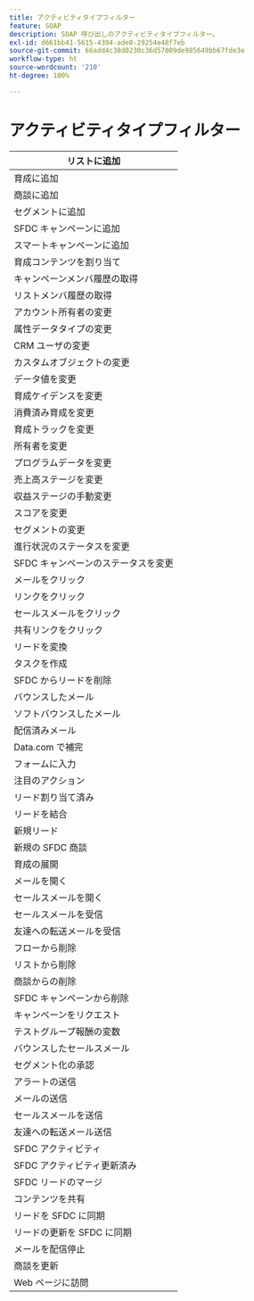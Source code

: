 ```yaml
---
title: アクティビティタイプフィルター
feature: SOAP
description: SOAP 呼び出しのアクティビティタイプフィルター。
exl-id: d661bb41-5615-4394-ade0-29254e48f7eb
source-git-commit: 66add4c38d0230c36d57009de985649bb67fde3e
workflow-type: ht
source-wordcount: '210'
ht-degree: 100%

---
```


# アクティビティタイプフィルター

| リストに追加 |
|-------------------------------------|
| 育成に追加 |
| 商談に追加 |
| セグメントに追加 |
| SFDC キャンペーンに追加 |
| スマートキャンペーンに追加 |
| 育成コンテンツを割り当て |
| キャンペーンメンバ履歴の取得 |
| リストメンバ履歴の取得 |
| アカウント所有者の変更 |
| 属性データタイプの変更 |
| CRM ユーザの変更 |
| カスタムオブジェクトの変更 |
| データ値を変更 |
| 育成ケイデンスを変更 |
| 消費済み育成を変更 |
| 育成トラックを変更 |
| 所有者を変更 |
| プログラムデータを変更 |
| 売上高ステージを変更 |
| 収益ステージの手動変更 |
| スコアを変更 |
| セグメントの変更 |
| 進行状況のステータスを変更 |
| SFDC キャンペーンのステータスを変更 |
| メールをクリック |
| リンクをクリック |
| セールスメールをクリック |
| 共有リンクをクリック |
| リードを変換 |
| タスクを作成 |
| SFDC からリードを削除 |
| バウンスしたメール |
| ソフトバウンスしたメール |
| 配信済みメール |
| Data.com で補完 |
| フォームに入力 |
| 注目のアクション |
| リード割り当て済み |
| リードを結合 |
| 新規リード |
| 新規の SFDC 商談 |
| 育成の展開 |
| メールを開く |
| セールスメールを開く |
| セールスメールを受信 |
| 友達への転送メールを受信 |
| フローから削除 |
| リストから削除 |
| 商談からの削除 |
| SFDC キャンペーンから削除 |
| キャンペーンをリクエスト |
| テストグループ報酬の変数 |
| バウンスしたセールスメール |
| セグメント化の承認 |
| アラートの送信 |
| メールの送信 |
| セールスメールを送信 |
| 友達への転送メール送信 |
| SFDC アクティビティ |
| SFDC アクティビティ更新済み |
| SFDC リードのマージ |
| コンテンツを共有 |
| リードを SFDC に同期 |
| リードの更新を SFDC に同期 |
| メールを配信停止 |
| 商談を更新 |
| Web ページに訪問 |
